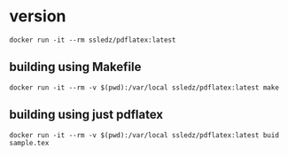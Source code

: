 # version
```
docker run -it --rm ssledz/pdflatex:latest
```


## building using Makefile

```
docker run -it --rm -v $(pwd):/var/local ssledz/pdflatex:latest make
```

## building using just pdflatex
```
docker run -it --rm -v $(pwd):/var/local ssledz/pdflatex:latest buid sample.tex
```